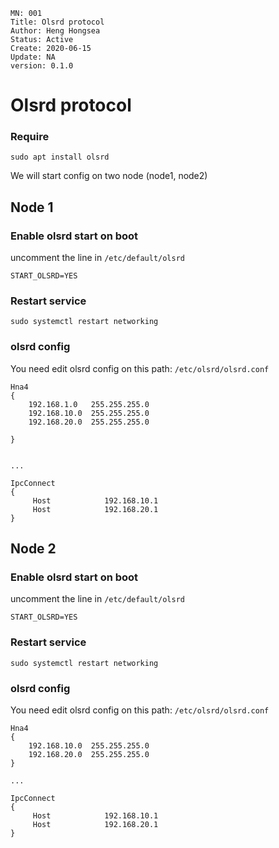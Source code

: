 ```
MN: 001
Title: Olsrd protocol
Author: Heng Hongsea
Status: Active
Create: 2020-06-15
Update: NA
version: 0.1.0
```

# Olsrd protocol

### Require

```
sudo apt install olsrd
```

We will start config on two node (node1, node2)


## Node 1

### Enable olsrd start on boot

uncomment the line in `/etc/default/olsrd`

```console
START_OLSRD=YES
```

### Restart service

```console
sudo systemctl restart networking
```

### olsrd config

You need edit olsrd config on this path:  `/etc/olsrd/olsrd.conf`

```console
Hna4
{
    192.168.1.0   255.255.255.0
    192.168.10.0  255.255.255.0
    192.168.20.0  255.255.255.0

}


...

IpcConnect
{
     Host            192.168.10.1
     Host            192.168.20.1 
}
```
## Node 2

### Enable olsrd start on boot

uncomment the line in `/etc/default/olsrd`

```console
START_OLSRD=YES
```

### Restart service

```console
sudo systemctl restart networking
```

### olsrd config

You need edit olsrd config on this path:  `/etc/olsrd/olsrd.conf`

```console
Hna4
{
    192.168.10.0  255.255.255.0
    192.168.20.0  255.255.255.0
}

...

IpcConnect
{
     Host            192.168.10.1
     Host            192.168.20.1   
}

```
